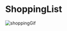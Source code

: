 # ShoppingList
![shoppingGif](https://user-images.githubusercontent.com/93860490/155716925-06d21e71-2cda-45a5-bf57-69760005e4af.gif)

